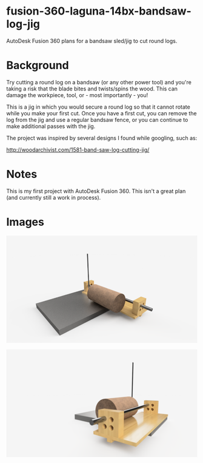 # fusion-360-laguna-14bx-bandsaw-log-jig

AutoDesk Fusion 360 plans for a bandsaw sled/jig to cut round logs.

# Background

Try cutting a round log on a bandsaw (or any other power tool) and you're taking a risk that the blade bites and twists/spins the wood. This can damage the workpiece, tool, or - most importantly - you!

This is a jig in which you would secure a round log so that it cannot rotate while you make your first cut. Once you have a first cut, you can remove the log from the jig and use a regular bandsaw fence, or you can continue to make additional passes with the jig. 

The project was inspired by several designs I found while googling, such as: 

http://woodarchivist.com/1581-band-saw-log-cutting-jig/

# Notes

This is my first project with AutoDesk Fusion 360. This isn't a great plan (and currently still a work in process).

# Images

![alt text](jig.png)


![alt text](jig2.png)
